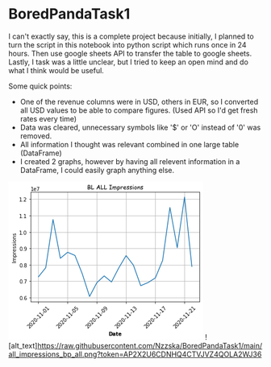 # BoredPandaTask1

I can't exactly say, this is a complete project because initially, I planned to turn the script in this notebook into python script which runs once in 24 hours. 
Then use google sheets API to transfer the table to google sheets. Lastly, I task was a little unclear, but I tried to keep an open mind and do what I think would be useful.

Some quick points:

- One of the revenue columns were in USD, others in EUR, so I converted all USD values to be able to compare figures. (Used API so I'd get fresh rates every time) 
- Data was cleared, unnecessary symbols like '$' or 'O' instead of '0' was removed.  
- All information I thought was relevant combined in one large table (DataFrame)
- I created 2 graphs, however by having all relevent information in a DataFrame, I could easily graph anything else.


![alt text](https://raw.githubusercontent.com/Nzzska/BoredPandaTask1/main/all_impressions_bp_all.png?token=AP2X2U6CDNHQ4CTVJVZ4QOLA2WJ36) 
![alt_text]https://raw.githubusercontent.com/Nzzska/BoredPandaTask1/main/all_impressions_bp_all.png?token=AP2X2U6CDNHQ4CTVJVZ4QOLA2WJ36
